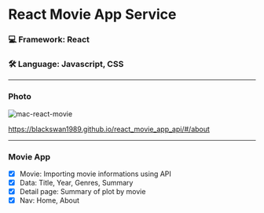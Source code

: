 # React Movie App Service

### 💻 Framework: React

### 🛠 Language: Javascript, CSS

---

### Photo

![mac-react-movie](https://user-images.githubusercontent.com/67410919/98637090-55081d00-236b-11eb-9026-70329cef611a.png)

https://blackswan1989.github.io/react_movie_app_api/#/about

---

### Movie App

- [x] Movie: Importing movie informations using API
- [x] Data: Title, Year, Genres, Summary
- [x] Detail page: Summary of plot by movie
- [x] Nav: Home, About
